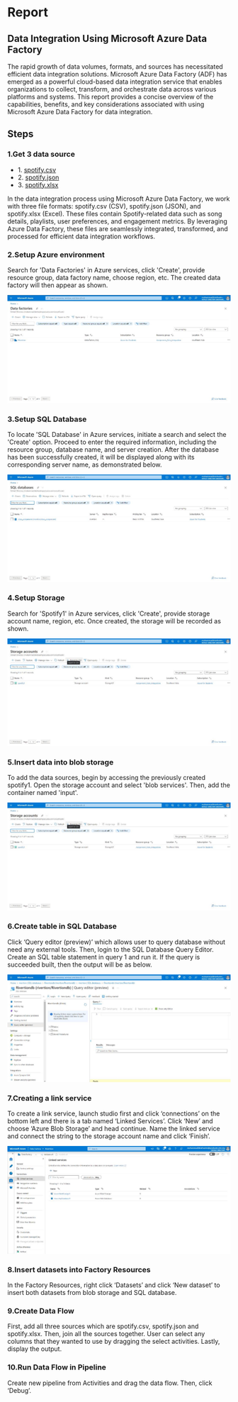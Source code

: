 <h1> Report </h1>
<h2>Data Integration Using Microsoft Azure Data Factory</h2>

<p>The rapid growth of data volumes, formats, and sources has necessitated efficient data integration solutions. Microsoft Azure Data Factory (ADF) has emerged as a powerful cloud-based data integration service that enables organizations to collect, transform, and orchestrate data across various platforms and systems. This report provides a concise overview of the capabilities, benefits, and key considerations associated with using Microsoft Azure Data Factory for data integration.</p>

<h2>Steps</h2>

<h3>1.Get 3 data source</h5>

<ul>
  <li>1. <a href="spotify.csv">spotify.csv</a></li>
  <li>2. <a href="spotify.json">spotify.json</a></li>
  <li>3. <a href="spotify.xlsx">spotify.xlsx</a></li>
</ul>

<p>In the data integration process using Microsoft Azure Data Factory, we work with three file formats: spotify.csv (CSV), spotify.json (JSON), and spotify.xlsx (Excel). These files contain Spotify-related data such as song details, playlists, user preferences, and engagement metrics. By leveraging Azure Data Factory, these files are seamlessly integrated, transformed, and processed for efficient data integration workflows.</p>

<h3>2.Setup Azure environment</h5>
<p>Search for 'Data Factories' in Azure services, click 'Create', provide resource group, data factory name, choose region, etc. The created data factory will then appear as shown.<p>

<img src="ss/WhatsApp Image 2023-05-19 at 16.17.17 (1).jpeg" alt="">
  
<h3>3.Setup SQL Database</h3>
<p>To locate 'SQL Database' in Azure services, initiate a search and select the 'Create' option. Proceed to enter the required information, including the resource group, database name, and server creation. After the database has been successfully created, it will be displayed along with its corresponding server name, as demonstrated below.</p>

<img src="ss/WhatsApp Image 2023-05-19 at 16.26.11.jpeg" alt="">

<h3>4.Setup Storage</h3>
<p>Search for 'Spotify1' in Azure services, click 'Create', provide storage account name, region, etc. Once created, the storage will be recorded as shown.</p>

<img src="ss/WhatsApp Image 2023-05-19 at 16.25.41.jpeg" alt="">

<h3>5.Insert data into blob storage</h3>
<p>To add the data sources, begin by accessing the previously created spotify1. Open the storage account and select 'blob services'. Then, add the container named 'input'.</p>

<img src="ss/WhatsApp Image 2023-05-19 at 16.25.41.jpeg" alt="">

<h3>6.Create table in SQL Database</h3>
<p>Click ‘Query editor (preview)’ which allows user to query database without need any external tools. Then, login to the SQL Database Query Editor. Create an SQL table statement in query 1 and run it. If the query is succeeded built, then the output will be as below.</p>

<img src="ss/WhatsApp Image 2023-05-19 at 5.57.04 PM.jpeg" alt="">

<h3>7.Creating a link service</h3>
<p>To create a link service, launch studio first and click ‘connections’ on the bottom left and there is a tab named ‘Linked Services’. Click ‘New’ and choose ‘Azure Blob Storage’ and head continue. Name the linked service and connect the string to the storage account name and click ‘Finish’. </p>

<img src="ss/WhatsApp Image 2023-05-19 at 6.02.55 PM.jpeg" alt="">

<h3>8.Insert datasets into Factory Resources</h3>
<p>In the Factory Resources, right click ‘Datasets’ and click ‘New dataset’ to insert both datasets from blob storage and SQL database.</p>

<h3>9.Create Data Flow</h3>
<p>First, add all three sources which are spotify.csv, spotify.json and spotify.xlsx. Then, join all the sources together. User can select any columns that they wanted to use by dragging the select activities. Lastly, display the output. </p>

<h3>10.Run Data Flow in Pipeline</h3>
<p>Create new pipeline from Activities and drag the data flow. Then, click ‘Debug’.</p>

